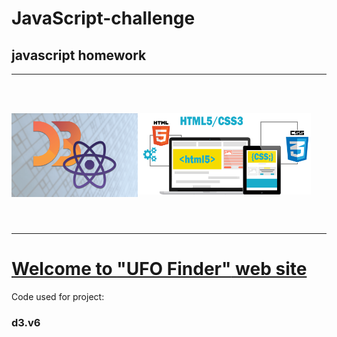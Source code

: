 # JavaScript-challenge

## javascript homework
________________________
<br></br>

<img src="images/d3-js.png"  align="left" width="40%"/>
<img src="images/HTML5-CSS3.png"  align="center"width="55%"/>

<br></br>

_______________________

# [Welcome to <ins>"UFO Finder"</ins> web site ](https://ykrasnikov.github.io/javascript-challenge/)

Code used for project:
### d3.v6

